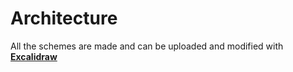 # Architecture

All the schemes are made and can be uploaded and modified with **[Excalidraw](https://excalidraw.com/)**

